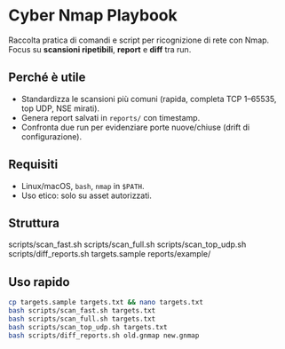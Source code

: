 # Cyber Nmap Playbook
Raccolta pratica di comandi e script per ricognizione di rete con Nmap.  
Focus su **scansioni ripetibili**, **report** e **diff** tra run.

## Perché è utile
- Standardizza le scansioni più comuni (rapida, completa TCP 1–65535, top UDP, NSE mirati).
- Genera report salvati in `reports/` con timestamp.
- Confronta due run per evidenziare porte nuove/chiuse (drift di configurazione).

## Requisiti
- Linux/macOS, `bash`, `nmap` in `$PATH`.
- Uso etico: solo su asset autorizzati.

## Struttura
scripts/scan_fast.sh
scripts/scan_full.sh
scripts/scan_top_udp.sh
scripts/diff_reports.sh
targets.sample
reports/example/

## Uso rapido
```bash
cp targets.sample targets.txt && nano targets.txt
bash scripts/scan_fast.sh targets.txt
bash scripts/scan_full.sh targets.txt
bash scripts/scan_top_udp.sh targets.txt
bash scripts/diff_reports.sh old.gnmap new.gnmap
